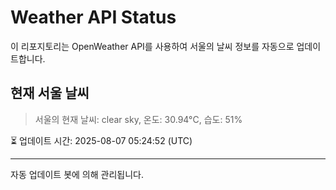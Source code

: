 
# Weather API Status

이 리포지토리는 OpenWeather API를 사용하여 서울의 날씨 정보를 자동으로 업데이트합니다.

## 현재 서울 날씨
> 서울의 현재 날씨: clear sky, 온도: 30.94°C, 습도: 51%

⏳ 업데이트 시간: 2025-08-07 05:24:52 (UTC)

---
자동 업데이트 봇에 의해 관리됩니다.
